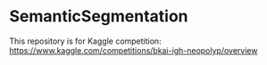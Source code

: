 # SemanticSegmentation

This repository is for Kaggle competition: https://www.kaggle.com/competitions/bkai-igh-neopolyp/overview

